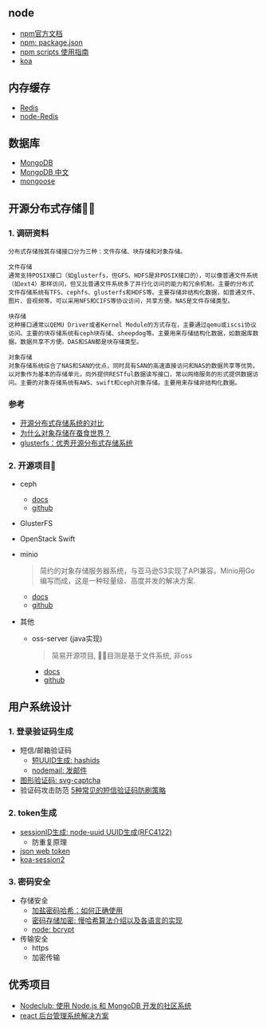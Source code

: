 
## node
- [npm官方文档](https://docs.npmjs.com/)
- [npm: package.json](https://docs.npmjs.com/files/package.json)
- [npm scripts 使用指南](http://www.ruanyifeng.com/blog/2016/10/npm_scripts.html)
- [koa](https://koa.bootcss.com/)

## 内存缓存
- [Redis](http://www.redis.net.cn/)
- [node-Redis](https://www.npmjs.com/package/redis)

## 数据库
- [MongoDB](https://docs.mongodb.com/guides/)
- [MongoDB 中文](http://www.mongodb.org.cn/tutorial/)
- [mongoose](http://mongoosejs.com/docs/index.html)

## 开源分布式存储
### 1. 调研资料
```
分布式存储按其存储接口分为三种：文件存储、块存储和对象存储。

文件存储
通常支持POSIX接口（如glusterfs，但GFS、HDFS是非POSIX接口的），可以像普通文件系统（如ext4）那样访问，但又比普通文件系统多了并行化访问的能力和冗余机制。主要的分布式文件存储系统有TFS、cephfs、glusterfs和HDFS等。主要存储非结构化数据，如普通文件、图片、音视频等。可以采用NFS和CIFS等协议访问，共享方便。NAS是文件存储类型。

块存储
这种接口通常以QEMU Driver或者Kernel Module的方式存在，主要通过qemu或iscsi协议访问。主要的块存储系统有ceph块存储、sheepdog等。主要用来存储结构化数据，如数据库数据。数据共享不方便。DAS和SAN都是块存储类型。

对象存储
对象存储系统综合了NAS和SAN的优点，同时具有SAN的高速直接访问和NAS的数据共享等优势。以对象作为基本的存储单元，向外提供RESTful数据读写接口，常以网络服务的形式提供数据访问。主要的对象存储系统有AWS、swift和ceph对象存储。主要用来存储非结构化数据。
```
### 参考
- [开源分布式存储系统的对比](https://blog.csdn.net/zzq900503/article/details/80020725)
- [为什么对象存储在蚕食世界？](https://www.zhihu.com/question/48259783)
- [glusterfs：优秀开源分布式存储系统](https://zhuanlan.zhihu.com/p/45060910)

### 2. 开源项目
- ceph
    - [docs](http://docs.ceph.com/docs/master/start/intro/)
    - [github](https://github.com/ceph/ceph)
- GlusterFS
- OpenStack Swift
- minio
    > 简约的对象存储服务器系统，与亚马逊S3实现了API兼容。Minio用Go编写而成，这是一种轻量级、高度并发的解决方案.
    - [docs](https://minio.io/)
    - [github](https://github.com/minio)

- 其他
    - oss-server (java实现)
        > 简易开源项目, 目测是基于文件系统, 非oss
        - [docs](http://oss-server.mydoc.io/)
        - [github](https://github.com/xiaoymin/oss-server)

## 用户系统设计
### 1. 登录验证码生成
- 短信/邮箱验证码
    - [短UUID生成: hashids](https://github.com/ivanakimov/hashids.js)
    - [nodemail: 发邮件](https://nodemailer.com/about/)
- [图形验证码: svg-captcha](https://github.com/lemonce/svg-captcha/blob/HEAD/README_CN.md)
- 验证码攻击防范
    [5种常见的短信验证码防刷策略](http://www.woshipm.com/pd/580976.html)
    

### 2. token生成
- [sessionID生成: node-uuid UUID生成(RFC4122)](https://github.com/kelektiv/node-uuid)
    - 防重复原理
- [json web token](https://github.com/auth0/node-jsonwebtoken)
- [koa-session2](https://github.com/Secbone/koa-session2#readme)

### 3. 密码安全
- 存储安全
    - [加盐密码哈希：如何正确使用](http://blog.jobbole.com/61872/)
    - [密码存储加密: 慢哈希算法介绍以及各语言的实现](https://paragonie.com/blog/2016/02/how-safely-store-password-in-2016#nodejs)
    - [node: bcrypt](https://www.npmjs.com/package/bcrypt)
- 传输安全
    - https
    - 加密传输


## 优秀项目
- [Nodeclub: 使用 Node.js 和 MongoDB 开发的社区系统](https://github.com/cnodejs/nodeclub)
- [react 后台管理系统解决方案](https://github.com/yezihaohao/react-admin)